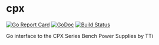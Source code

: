 # cpx
[![Go Report Card](https://goreportcard.com/badge/github.com/markd666/cpx)](https://goreportcard.com/report/github.com/markd666/cpx)
[![GoDoc](https://godoc.org/github.com/markd666/cpx?status.svg)](https://godoc.org/github.com/markd666/cpx)
[![Build Status](https://travis-ci.org/markd666/cpx.svg?branch=master)](https://travis-ci.org/markd666/cpx)

Go interface to the CPX Series Bench Power Supplies by TTi
